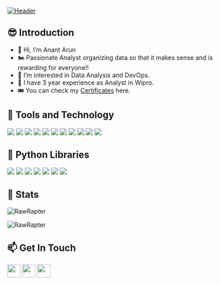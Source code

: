 [![Header](https://user-images.githubusercontent.com/26179993/125299158-8267f900-e346-11eb-93e8-d13af79e7d8e.jpg)](https://rawrapter.github.io/portfolio/)
## 😎 Introduction
- 👋 Hi, I’m Anant Arun
- 🏍 Passionate Analyst organizing data so that it makes sense and is rewarding for everyone!!
- 👀 I’m interested in Data Analysis and DevOps.
- 🏥 I have 3 year experience as Analyst in Wipro.
- 🎟 You can check my [Certificates](https://github.com/RawRapter/RawRapter/tree/main/Certificates) here.

## 🔧 Tools and Technology
![](https://img.shields.io/badge/OS-Linux-informational?style=flat&logo=linux&logoColor=white&color=2bbc8a)
![](https://img.shields.io/badge/OS-Windows-informational?style=flat&logo=Windows&logoColor=white&color=2bbc8a)
![](https://img.shields.io/badge/Editor-VSCode-informational?style=flat&logo=VisualStudioCode&logoColor=white&color=2bbc8a)
![](https://img.shields.io/badge/Editor-Jupyter-informational?style=flat&logo=Jupyter&logoColor=white&color=2bbc8a)
![](https://img.shields.io/badge/Code-Python-informational?style=flat&logo=Python&logoColor=white&color=2bbc8a)
![](https://img.shields.io/badge/Code-C++-informational?style=flat&logo=C++&logoColor=white&color=2bbc8a)
![](https://img.shields.io/badge/Tools-SQLite-informational?style=flat&logo=SQLite&logoColor=white&color=2bbc8a)
![](https://img.shields.io/badge/Tools-MySQL-informational?style=flat&logo=MySQL&logoColor=white&color=2bbc8a)
![](https://img.shields.io/badge/Tools-Tableau-informational?style=flat&logo=Tableau&logoColor=white&color=2bbc8a)
![](https://img.shields.io/badge/Tools-MicrosoftExcel-informational?style=flat&logo=MicrosoftExcel&logoColor=white&color=2bbc8a)
![](https://img.shields.io/badge/Tools-LibreCalc-informational?style=flat&logo=LibreOffice&logoColor=white&color=2bbc8a)

## 🐍 Python Libraries
![](https://img.shields.io/badge/-NumPy-informational?style=flat&logo=numpy&logoColor=white&color=2bbc8a)
![](https://img.shields.io/badge/-Pandas-informational?style=flat&logo=pandas&logoColor=white&color=2bbc8a)
![](https://img.shields.io/badge/-Matplotlib-informational?style=flat&logo=Matplotlib&logoColor=white&color=2bbc8a)
![](https://img.shields.io/badge/-Seaborn-informational?style=flat&logo=Seaborn&logoColor=white&color=2bbc8a)
![](https://img.shields.io/badge/-Plotly-informational?style=flat&logo=plotly&logoColor=white&color=2bbc8a)
![](https://img.shields.io/badge/-cufflinks-informational?style=flat&logo=cufflinks&logoColor=white&color=2bbc8a)
![](https://img.shields.io/badge/-Tkinter-informational?style=flat&logo=Tkinter&logoColor=white&color=2bbc8a)




## 📖 Stats
<p align="left"><img src="https://github-readme-stats.vercel.app/api/top-langs?username=RawRapter&show_icons=true&locale=en&layout=compact" alt="RawRapter" /></p>
<p><img src="https://github-readme-stats.vercel.app/api/?username=RawRapter&show_icons=true&locale=en&layout=compact" alt="RawRapter" /></p>


## 📫 Get In Touch
[<img height="30" src="https://img.shields.io/badge/Gmail-D14836?style=for-the-badge&logo=gmail&logoColor=white"/>](mailto:anant.arun92@gmail.com)
[<img height="30" src="https://img.shields.io/badge/linkedin-blue.svg?&style=for-the-badge&logo=linkedin&logoColor=white" />](https://www.linkedin.com/in/anantarun/)
[<img height="30" src="https://img.shields.io/badge/twitter-%231DA1F2.svg?&style=for-the-badge&logo=twitter&logoColor=white" />](https://twitter.com/AnantArun4)
 
<!---![Anant's GitHub stats](https://github-readme-stats.vercel.app/api?username=RawRapter&show_icons=true) 
&hide=stars,commits,prs,issues,contribs--->

<!---
RawRapter/RawRapter is a ✨ special ✨ repository because its `README.md` (this file) appears on your GitHub profile.
You can click the Preview link to take a look at your changes.
--->
